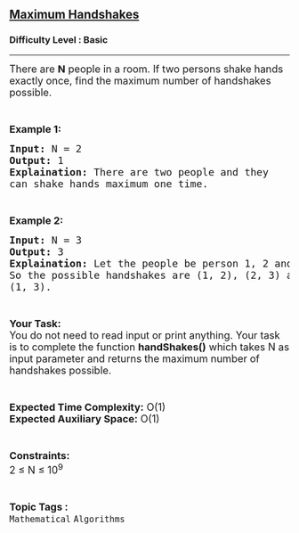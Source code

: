 <h2><a href="https://www.geeksforgeeks.org/problems/find-the-maximum-number-of-handshakes2349/1?itm_source=geeksforgeeks&itm_medium=article&itm_campaign=bottom_sticky_on_article">Maximum Handshakes</a></h2><h3>Difficulty Level : Basic</h3><hr><div class="problems_problem_content__Xm_eO"><p><span style="font-size:18px">There are&nbsp;<strong>N</strong>&nbsp;people in a room. If two persons shake hands exactly once,&nbsp;find the maximum number of handshakes possible.&nbsp;</span></p>

<p>&nbsp;</p>

<p><strong><span style="font-size:18px">Example 1:</span></strong></p>

<pre><span style="font-size:18px"><strong>Input:</strong> N = 2
<strong>Output: </strong>1
<strong>Explaination:</strong> There are two people and they 
can shake hands maximum one time.</span></pre>

<p>&nbsp;</p>

<p><strong><span style="font-size:18px">Example 2:</span></strong></p>

<pre><span style="font-size:18px"><strong>Input:</strong> N = 3
<strong>Output:</strong> 3
<strong>Explaination:</strong> Let the people be person 1, 2 and 3. 
So the possible handshakes are (1, 2), (2, 3) and 
(1, 3).</span></pre>

<p>&nbsp;</p>

<p><span style="font-size:18px"><strong>Your Task:</strong><br>
You do not need to read input or print anything. Your task is to complete the function <strong>handShakes()</strong> which takes N as input parameter and returns the maximum number of handshakes possible.</span></p>

<p>&nbsp;</p>

<p><span style="font-size:18px"><strong>Expected Time Complexity:</strong> O(1)<br>
<strong>Expected Auxiliary Space:</strong> O(1)</span></p>

<p>&nbsp;</p>

<p><span style="font-size:18px"><strong>Constraints:</strong><br>
2 ≤ N ≤ 10<sup>9</sup></span></p>
</div><br><p><span style=font-size:18px><strong>Topic Tags : </strong><br><code>Mathematical</code>&nbsp;<code>Algorithms</code>&nbsp;